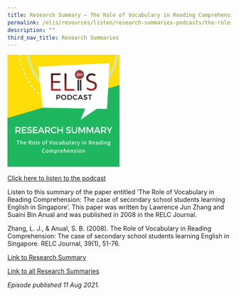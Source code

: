 ```yaml
---
title: Research Summary ― The Role of Vocabulary in Reading Comprehension
permalink: /elis/resources/listen/research-summaries-podcasts/the-role-of-vocabulary-in-reading-comprehension/
description: ""
third_nav_title: Research Summaries
---
```

<img src="/images/The%20Role%20of%20Vocabulary%20in%20Reading%20Comprehension.png" style="width:50%">
		 
<a href="https://open.spotify.com/episode/5iJ9OXlNfXENN7pv63vJgo">Click here to listen to the podcast</a>

Listen to this summary of the paper entitled ‘The Role of Vocabulary in Reading Comprehension: The case of secondary school students learning English in Singapore’. This paper was written by Lawrence Jun Zhang and Suaini Bin Anual and was published in 2008 in the&nbsp;RELC&nbsp;Journal.  
  
Zhang, L. J., &amp; Anual, S. B. (2008). The Role of Vocabulary in Reading Comprehension: The case of secondary school students learning English in Singapore.&nbsp;RELC&nbsp;Journal, 39(1), 51-76.

[Link to Research Summary](https://elis.moe.edu.sg/elis/resources/read/research-summaries/reading-and-viewing/role-of-vocabulary-reading-comprehension)  
  
[Link to all Research Summaries](https://elis.moe.edu.sg/elis/resources/read/research-summaries)

<em>Episode published 11 Aug 2021.</em>
